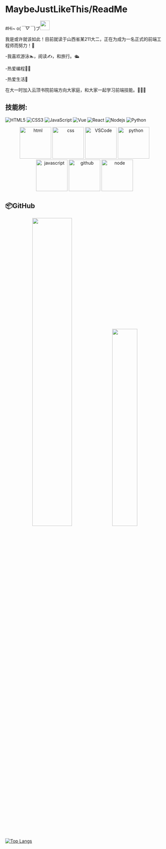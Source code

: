 # MaybeJustLikeThis/ReadMe
#Hi~ o(*￣▽￣*)ブ<img src="https://raw.githubusercontent.com/MartinHeinz/MartinHeinz/master/wave.gif" width="30px">

我是或许就该如此！目前就读于山西省某211大二，正在为成为一名正式的前端工程师而努力！🙂

-我喜欢游泳🏊，阅读✍️，和旅行。🛳️

-热爱编程🧑‍💻

-热爱生活🍻

在大一时加入云顶书院前端方向大家庭，和大家一起学习前端技能。🤺🤺🤺


## 技能树:

![HTML5](https://img.shields.io/badge/-HTML5-E34F26?style=flat-square&logo=html5&logoColor=white)
![CSS3](https://img.shields.io/badge/-CSS3-1572B6?style=flat-square&logo=css3)
![JavaScript](https://img.shields.io/badge/-JavaScript-oringe?style=flat-square&logo=javascript)
![Vue](https://img.shields.io/badge/-vue-green?style=green&logo=vue)
![React](https://img.shields.io/badge/-react-yellow?style=flat-square&logo=java)
![Nodejs](https://img.shields.io/badge/-Nodejs-c0ebd?style=flat-square&logo=Node.js)
![Python](https://img.shields.io/badge/-Python-pink?style=flat-square&logo=Python)

<!-- Gif -->
<div align="center">
  <img alt-"html5" src="https://media.giphy.com/media/XAxylRMCdpbEWUAvr8/giphy.gif" width="100" title="html">
  <img alt="css" src="https://media.giphy.com/media/fsEaZldNC8A1PJ3mwp/giphy.gif" width="100" title="css">
  <img alt="VSCode" src="https://i.giphy.com/media/IdyAQJVN2kVPNUrojM/200.webp" width="100" title="vscode">
  <img alt="python" src="https://i.giphy.com/media/LMt9638dO8dftAjtco/200.webp" width="100" title="python">
  <img alt="javascript" src="https://media3.giphy.com/media/ln7z2eWriiQAllfVcn/200w.webp" width="100" title="javascript">
  <img alt="github" src="https://i.giphy.com/media/KzJkzjggfGN5Py6nkT/200.webp" width="100" title="github">
  <img alt="node" src="https://media.giphy.com/media/kdFc8fubgS31b8DsVu/giphy.gif" width="100" title="node">
</div>

## 📦GitHub

<div align="center">
  <img width="50%" src="https://github-readme-stats.vercel.app/api?username=MaybeJustLikeThis&theme=highcontrast" />
 <img width="40%" src="https://cdn.jsdelivr.net/gh/lonelysnowman/lonelysnowman/imgs/code.gif" />
</div>

[![Top Langs](https://github-readme-stats.vercel.app/api/top-langs/?username=MaybeJustLikeThis&layout=compact)](https://github.com/anuraghazra/github-readme-stats)
